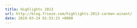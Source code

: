 ```yaml
---
title: Highlights 2013
url: http://blog.frieze.com/highlights-2013-carmen-winant/
date: 2019-03-24 01:53:23 +0000
---
```

